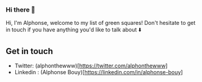 ### Hi there 👋

Hi, I'm Alphonse, welcome to my list of green squares!
Don't hesitate to get in touch if you have anything you'd like to talk about ⬇️

## Get in touch
- Twitter: (alphonthewww)[https://twitter.com/alphonthewww]
- Linkedin : (Alphonse Bouy)[https://linkedin.com/in/alphonse-bouy]

<!--
**alphonseb/alphonseb** is a ✨ _special_ ✨ repository because its `README.md` (this file) appears on your GitHub profile.

Here are some ideas to get you started:

- 🔭 I’m currently working on ...
- 🌱 I’m currently learning ...
- 👯 I’m looking to collaborate on ...
- 🤔 I’m looking for help with ...
- 💬 Ask me about ...
- 📫 How to reach me: ...
- 😄 Pronouns: ...
- ⚡ Fun fact: ...
-->
